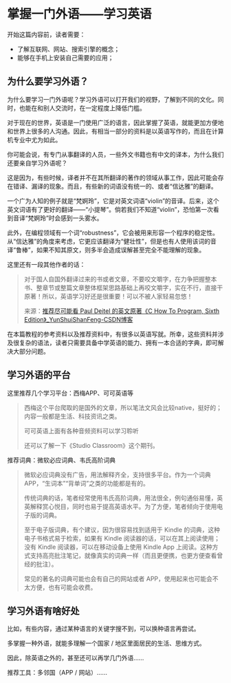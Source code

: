# 掌握一门外语——学习英语

开始这篇内容前，读者需要：

- 了解互联网、网站、搜索引擎的概念；
- 能够在手机上安装自己需要的应用；

## 为什么要学习外语？

为什么要学习一门外语呢？学习外语可以打开我们的视野，了解到不同的文化。同时，也能在和别人交流时，在一定程度上降低门槛。

对于现在的世界，英语是一门使用广泛的语言，因此掌握了英语，就能更加方便地和世界上很多的人沟通。因此，有相当一部分的资料是以英语写作的，而且在计算机专业中尤为如此。

你可能会说，有专门从事翻译的人员，一些外文书籍也有中文的译本，为什么我们还要亲自学习外语呢？

这是因为，有些时候，译者并不在其所翻译的著作的领域从事工作，因此可能会存在错译、漏译的现象。而且，有些新的词语没有统一的、或者“信达雅”的翻译。

一个广为人知的例子就是“梵婀玲”，它是对英文词语“violin”的音译。后来，这个英文词语有了更好的翻译——“小提琴”。倘若我们不知道“violin”，恐怕第一次看到音译“梵婀玲”时会感到一头雾水。

此外，在编程领域有一个词“robustness”，它会被用来形容一个程序的稳定性。从“信达雅”的角度来考虑，它更应该翻译为“健壮性”，但是也有人使用该词的音译“鲁棒”，如果不知其原文，则多半会造成误解甚至完全不能理解的现象。

这里还有一段其他作者的话：

> 对于国人自国外翻译过来的书或者文章，不要咬文嚼字，在力争把握整本书、整章节或整篇文章整体框架思路基础上再咬文嚼字，实在不行，直接干原著！所以，英语学习好还是很重要！可以不被人家轻易忽悠！
>
> 来源：[推荐尽可能看 Paul Deitel 的英文原著《C How To Program, Sixth Edition》_YunShuiShanFeng-CSDN博客](https://blog.csdn.net/sinat_36330809/article/details/72875215)

在本篇教程的参考资料以及推荐资料中，有很多以英语写就。所幸，这些资料并涉及很复杂的语法，读者只需要具备中学英语的能力、拥有一本合适的字典，即可解决大部分问题。

## 学习外语的平台

这里推荐几个学习平台：西梅APP、可可英语等

> 西梅这个平台爬取的是国外的文章，所以笔法文风会比较native，挺好的；内容一般都是生活、科技资讯之类。
>
> 可可英语上面有各种音频资料可以学习聆听
>
> 还可以了解一下《Studio Classroom》这个期刊。

推荐词典：微软必应词典、韦氏高阶词典

> 微软必应词典没有广告，用法解释齐全，支持很多平台。作为一个词典 APP，“生词本”“背单词”之类的功能都是有的。
> 
> 传统词典的话，笔者经常使用韦氏高阶词典，用法很全，例句通俗易懂，英英解释赏心悦目，同时也易于提高英语水平。为了方便，笔者倾向于使用电子版的词典。
> 
> 至于电子版词典，有个建议，因为很容易找到适用于 Kindle 的词典，这种电子书格式易于检索，如果有 Kindle 阅读器的话，可以在其上阅读使用；没有 Kindle 阅读器，可以在移动设备上使用 Kindle App 上阅读。这种方式支持高亮批注笔记，就像真实的词典一样（而且更便携，也更方便查看曾经的批注）。
> 
> 常见的著名的词典可能也会有自己的网站或者 APP，使用起来也可能会不太方便，也有可能会收费。

## 学习外语有啥好处

比如，有些内容，通过某种语言的关键字搜不到，可以换种语言再尝试。

多掌握一种外语，就能多理解一个国家 / 地区里面居民的生活、思维方式。

因此，除英语之外的，甚至还可以再学几门外语……

推荐工具：多邻国（APP / 网站）……

